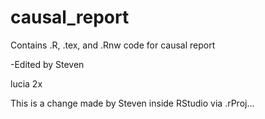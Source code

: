 causal_report
=============

Contains .R, .tex, and .Rnw code for causal report

-Edited by Steven

lucia 2x

This is a change made by Steven inside RStudio via .rProj...